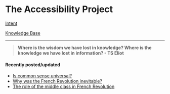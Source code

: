 # The Accessibility Project


[Intent](./intent.md)

[Knowledge Base](./knowledgebase/knowledgeBase.md)

<hr>

> **Where is the wisdom we have lost in knowledge? Where is the knowledge we have lost in information? - TS Eliot**

#### Recently posted/updated

- [Is common sense universal?](./knowledgebase/kbSociety/commonsense.md)
- [Why was the French Revolution inevitable?](./knowledgebase/kbHistory/causesFrenchRevolution.md)
- [The role of the middle class in French Revolution](./knowledgebase/kbHistory/roleOfMiddleClassInFrenchRevolution.md)
